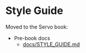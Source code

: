 # Style Guide

Moved to the Servo book:

- Pre-book docs
  - [docs/STYLE_GUIDE.md](https://book.servo.org/old/STYLE_GUIDE.html)

